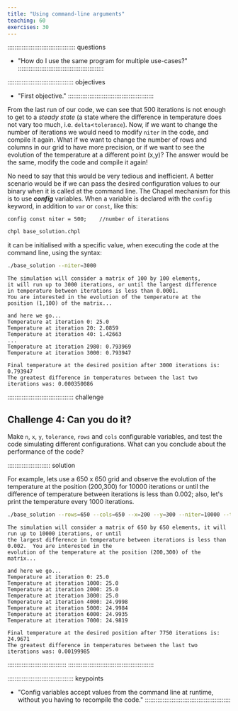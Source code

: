 ```yaml
---
title: "Using command-line arguments"
teaching: 60
exercises: 30
---
```


:::::::::::::::::::::::::::::::::::::: questions
- "How do I use the same program for multiple use-cases?"
::::::::::::::::::::::::::::::::::::::::::::::::

::::::::::::::::::::::::::::::::::::: objectives
- "First objective."
::::::::::::::::::::::::::::::::::::::::::::::::

From the last run of our code, we can see that 500 iterations is not enough to get to a _steady state_ (a
state where the difference in temperature does not vary too much, i.e. `delta`<`tolerance`). Now, if we want to
change the number of iterations we would need to modify `niter` in the code, and compile it again.  What if we
want to change the number of rows and columns in our grid to have more precision, or if we want to see the
evolution of the temperature at a different point (x,y)? The answer would be the same, modify the code and
compile it again!

No need to say that this would be very tedious and inefficient. A better scenario would be if we can pass the
desired configuration values to our binary when it is called at the command line. The Chapel mechanism for
this is to use **_config_** variables. When a variable is declared with the `config` keyword, in addition to
`var` or `const`, like this:

```chpl
config const niter = 500;    //number of iterations
```

```bash
chpl base_solution.chpl
```

it can be initialised with a specific value, when executing the code at the command line, using the syntax:

```bash
./base_solution --niter=3000
```

```output
The simulation will consider a matrix of 100 by 100 elements,
it will run up to 3000 iterations, or until the largest difference
in temperature between iterations is less than 0.0001.
You are interested in the evolution of the temperature at the 
position (1,100) of the matrix...

and here we go...
Temperature at iteration 0: 25.0
Temperature at iteration 20: 2.0859
Temperature at iteration 40: 1.42663
...
Temperature at iteration 2980: 0.793969
Temperature at iteration 3000: 0.793947

Final temperature at the desired position after 3000 iterations is: 0.793947
The greatest difference in temperatures between the last two iterations was: 0.000350086
```

::::::::::::::::::::::::::::::::::::: challenge

## Challenge 4: Can you do it?

Make `n`, `x`, `y`, `tolerance`, `rows` and `cols` configurable variables, and test the code simulating different
configurations. What can you conclude about the performance of the code?

:::::::::::::::::::::::: solution

For example, lets use a 650 x 650 grid and observe the evolution of the temperature at the position (200,300)
for 10000 iterations or until the difference of temperature between iterations is less than 0.002; also, let's
print the temperature every 1000 iterations.

```bash
./base_solution --rows=650 --cols=650 --x=200 --y=300 --niter=10000 --tolerance=0.002 --n=1000
```

```output
The simulation will consider a matrix of 650 by 650 elements, it will run up to 10000 iterations, or until
the largest difference in temperature between iterations is less than 0.002.  You are interested in the
evolution of the temperature at the position (200,300) of the matrix...

and here we go...
Temperature at iteration 0: 25.0
Temperature at iteration 1000: 25.0
Temperature at iteration 2000: 25.0
Temperature at iteration 3000: 25.0
Temperature at iteration 4000: 24.9998
Temperature at iteration 5000: 24.9984
Temperature at iteration 6000: 24.9935
Temperature at iteration 7000: 24.9819

Final temperature at the desired position after 7750 iterations is: 24.9671
The greatest difference in temperatures between the last two iterations was: 0.00199985
```

:::::::::::::::::::::::::::::::::
::::::::::::::::::::::::::::::::::::::::::::::::

::::::::::::::::::::::::::::::::::::: keypoints
- "Config variables accept values from the command line at runtime, without you having to recompile the code."
::::::::::::::::::::::::::::::::::::::::::::::::
